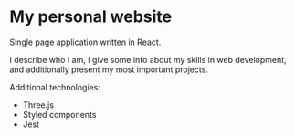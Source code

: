 # My personal website 
Single page application written in React.

I describe who I am, I give some info about my skills in web development, and additionally present my most important projects.

Additional technologies: 
- Three.js
- Styled components
- Jest